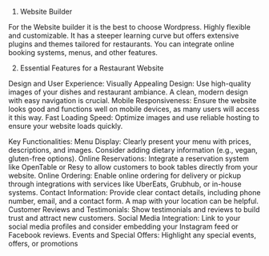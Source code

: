 1. Website Builder

For the Website builder it is the best to choose Wordpress. Highly flexible and customizable. It has a steeper learning curve but offers extensive plugins and themes tailored for restaurants. You can integrate online booking systems, menus, and other features.

2. Essential Features for a Restaurant Website

Design and User Experience:
Visually Appealing Design: Use high-quality images of your dishes and restaurant ambiance. A clean, modern design with easy navigation is crucial.
Mobile Responsiveness: Ensure the website looks good and functions well on mobile devices, as many users will access it this way.
Fast Loading Speed: Optimize images and use reliable hosting to ensure your website loads quickly.

Key Functionalities:
Menu Display: Clearly present your menu with prices, descriptions, and images. Consider adding dietary information (e.g., vegan, gluten-free options).
Online Reservations: Integrate a reservation system like OpenTable or Resy to allow customers to book tables directly from your website.
Online Ordering: Enable online ordering for delivery or pickup through integrations with services like UberEats, Grubhub, or in-house systems.
Contact Information: Provide clear contact details, including phone number, email, and a contact form. A map with your location can be helpful.
Customer Reviews and Testimonials: Show testimonials and reviews to build trust and attract new customers.
Social Media Integration: Link to your social media profiles and consider embedding your Instagram feed or Facebook reviews.
Events and Special Offers: Highlight any special events, offers, or promotions
